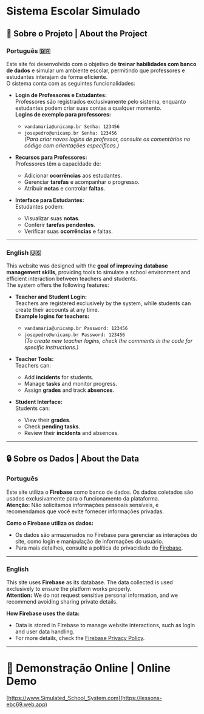 #  **Sistema Escolar Simulado** 

## 📖 Sobre o Projeto | About the Project

 ### **Português** :brazil:
Este site foi desenvolvido com o objetivo de **treinar habilidades com banco de dados** e simular um ambiente escolar, permitindo que professores e estudantes interajam de forma eficiente.  
O sistema conta com as seguintes funcionalidades:

- **Login de Professores e Estudantes:**  
  Professores são registrados exclusivamente pelo sistema, enquanto estudantes podem criar suas contas a qualquer momento.  
  **Logins de exemplo para professores:**
  - `vandamaria@unicamp.br Senha: 123456`
  - `josepedro@unicamp.br Senha: 123456`  
  *(Para criar novos logins de professor, consulte os comentários no código com orientações específicas.)*

- **Recursos para Professores:**  
  Professores têm a capacidade de:
  - Adicionar **ocorrências** aos estudantes.
  - Gerenciar **tarefas** e acompanhar o progresso.
  - Atribuir **notas** e controlar **faltas**.

- **Interface para Estudantes:**  
  Estudantes podem:
  - Visualizar suas **notas**.
  - Conferir **tarefas pendentes**.
  - Verificar suas **ocorrências** e faltas.

---

### **English** 🇺🇸
This website was designed with the **goal of improving database management skills**, providing tools to simulate a school environment and efficient interaction between teachers and students.  
The system offers the following features:

- **Teacher and Student Login:**  
  Teachers are registered exclusively by the system, while students can create their accounts at any time.  
  **Example logins for teachers:**
  - `vandamaria@unicamp.br Password: 123456`
  - `josepedro@unicamp.br Password: 123456`  
  *(To create new teacher logins, check the comments in the code for specific instructions.)*

- **Teacher Tools:**  
  Teachers can:
  - Add **incidents** for students.
  - Manage **tasks** and monitor progress.
  - Assign **grades** and track **absences**.

- **Student Interface:**  
  Students can:
  - View their **grades**.
  - Check **pending tasks**.
  - Review their **incidents** and absences.

---

## 🔒 **Sobre os Dados | About the Data**

### **Português**
Este site utiliza o **Firebase** como banco de dados. Os dados coletados são usados exclusivamente para o funcionamento da plataforma.  
**Atenção:** Não solicitamos informações pessoais sensíveis, e recomendamos que você evite fornecer informações privadas.

**Como o Firebase utiliza os dados:**  
- Os dados são armazenados no Firebase para gerenciar as interações do site, como login e manipulação de informações do usuário.
- Para mais detalhes, consulte a política de privacidade do [Firebase](https://firebase.google.com/support/privacy).

---

### **English**
This site uses **Firebase** as its database. The data collected is used exclusively to ensure the platform works properly.  
**Attention:** We do not request sensitive personal information, and we recommend avoiding sharing private details.

**How Firebase uses the data:**  
- Data is stored in Firebase to manage website interactions, such as login and user data handling.
- For more details, check the [Firebase Privacy Policy](https://firebase.google.com/support/privacy).

---

# 🚀 Demonstração Online | Online Demo <br>
[https://www.Simulated_School_System.com](https://lessons-ebc69.web.app)
